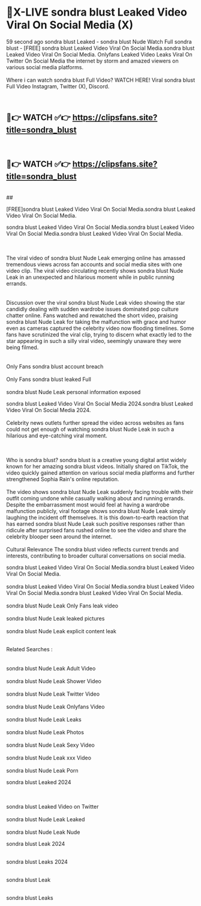 # 🔴X-LIVE sondra blust Leaked Video Viral On Social Media (X)<br>


59 second ago sondra blust Leaked  - sondra blust Nude  Watch Full sondra blust - [FREE] sondra blust Leaked Video Viral On Social Media.sondra blust Leaked Video Viral On Social Media.   Onlyfans Leaked Video Leaks Viral On Twitter On Social Media the internet by storm and amazed viewers on various social media platforms. <br><br>
Where i can watch sondra blust Full Video? WATCH HERE! Viral sondra blust Full Video Instagram, Twitter (X), Discord. <br>


 <br>

##  🔴👉 WATCH ✅👉  <a href="https://clipsfans.site?title=sondra_blust&ref=git">https://clipsfans.site?title=sondra_blust</a> <br>
  <br>

##  🔴👉 WATCH ✅👉  <a href="https://clipsfans.site?title=sondra_blust&ref=git">https://clipsfans.site?title=sondra_blust</a> <br>
  <br>
  ##



[FREE]sondra blust Leaked Video Viral On Social Media.sondra blust Leaked Video Viral On Social Media. <br>

sondra blust Leaked Video Viral On Social Media.sondra blust Leaked Video Viral On Social Media.sondra blust Leaked Video Viral On Social Media. <br>


  <br>

  <br>
The viral video of sondra blust Nude Leak emerging online has amassed tremendous views across fan accounts and social media sites with one video clip. The viral video circulating recently shows sondra blust Nude Leak in an unexpected and hilarious moment while in public running errands.<br>
<br>


<br>
Discussion over the viral sondra blust Nude Leak video showing the star candidly dealing with sudden wardrobe issues dominated pop culture chatter online. Fans watched and rewatched the short video, praising sondra blust Nude Leak for taking the malfunction with grace and humor even as cameras captured the celebrity video now flooding timelines. Some fans have scrutinized the viral clip, trying to discern what exactly led to the star appearing in such a silly viral video, seemingly unaware they were being filmed.<br>
<br>
<br> 
Only Fans sondra blust account breach<br>
<br>
Only Fans sondra blust leaked Full <br>
<br>
sondra blust Nude Leak personal information exposed<br>

sondra blust Leaked Video Viral On Social Media 2024.sondra blust Leaked Video Viral On Social Media 2024. <br>
<br>
Celebrity news outlets further spread the video across websites as fans could not get enough of watching sondra blust Nude Leak in such a hilarious and eye-catching viral moment.<br>
<br>

<br>
Who is sondra blust? sondra blust is a creative young digital artist widely known for her amazing sondra blust videos. Initially shared on TikTok, the video quickly gained attention on various social media platforms and further strengthened Sophia Rain's online reputation.<br>
<br>
The video shows sondra blust Nude Leak suddenly facing trouble with their outfit coming undone while casually walking about and running errands. Despite the embarrassment most would feel at having a wardrobe malfunction publicly, viral footage shows sondra blust Nude Leak simply laughing the incident off themselves. It is this down-to-earth reaction that has earned sondra blust Nude Leak such positive responses rather than ridicule after surprised fans rushed online to see the video and share the celebrity blooper seen around the internet.<br>
<br>
Cultural Relevance The sondra blust video reflects current trends and interests, contributing to broader cultural conversations on social media.<br>

sondra blust Leaked Video Viral On Social Media.sondra blust Leaked Video Viral On Social Media.<br>
<br>
sondra blust Leaked Video Viral On Social Media.sondra blust Leaked Video Viral On Social Media.sondra blust Leaked Video Viral On Social Media.<br>
<br>
sondra blust Nude Leak Only Fans leak video<br>
<br>
sondra blust Nude Leak leaked pictures<br>
<br>
sondra blust Nude Leak explicit content leak<br>


<br>
Related Searches :<br>
<br>

<br>
sondra blust Nude Leak Adult Video<br>
<br>
sondra blust Nude Leak Shower Video<br>
<br>
sondra blust Nude Leak Twitter Video<br>
<br>
sondra blust Nude Leak Onlyfans Video<br>
<br>
sondra blust Nude Leak Leaks<br>
<br>
sondra blust Nude Leak Photos<br>

<br>
sondra blust Nude Leak Sexy Video<br>
<br>
sondra blust Nude Leak xxx Video<br>
<br>
sondra blust Nude Leak Porn<br>

sondra blust  Leaked 2024 <br> <br>
<br>

sondra blust Leaked Video on Twitter <br>
<br>
sondra blust Nude Leak Leaked<br>
<br>
sondra blust Nude Leak Nude<br>


sondra blust  Leak 2024 <br> <br>



sondra blust  Leaks 2024 <br> <br>



 
sondra blust  Leak<br> <br>



sondra blust  Leaks<br> <br>





</p>




 



</p>










